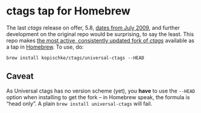 # ctags tap for Homebrew

The last *ctags* release on offer, 5.8, [dates from July 2009][1], and further development on the original repo would be surprising, to say the least. This repo makes [the most active, consistently updated fork of *ctags*][2] available as a tap in [Homebrew][3]. To use, do:

    brew install kopischke/ctags/universal-ctags --HEAD

## Caveat

As Universal ctags has no version scheme (yet), you **have** to use the `--HEAD` option when installing to get the fork – in Homebrew speak, the formula is “head only”. A plain `brew install universal-ctags` will fail.

[1]: http://ctags.sourceforge.net/
[2]: https://github.com/universal-ctags/ctags
[3]: https://github.com/Homebrew/homebrew
